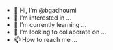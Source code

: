 - 👋 Hi, I’m @bgadhoumi
- 👀 I’m interested in ...
- 🌱 I’m currently learning ...
- 💞️ I’m looking to collaborate on ...
- 📫 How to reach me ...

<!---
bgadhoumi/bgadhoumi is a ✨ special ✨ repository because its `README.md` (this file) appears on your GitHub profile.
You can click the Preview link to take a look at your changes.
--->
